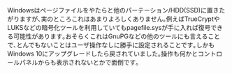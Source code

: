 Windowsはページファイルをやたらと他のパーテーション/HDD(SSD)に置きたがりますが､実のところこれはあまりよろしくありません｡例えばTrueCryptやLUKSなどの暗号化ツールを利用していてもpagefile.sysが手に入れば復号できる可能性があります｡おそらくこれはGnuPGなどの他のツールにも言えることで､とんでもないことはユーザ操作なしに勝手に設定されることです｡しかもWindows 10にアップグレードしたら戻されていました｡操作も何かとコントロールパネルからも表示されないとかで面倒です｡
